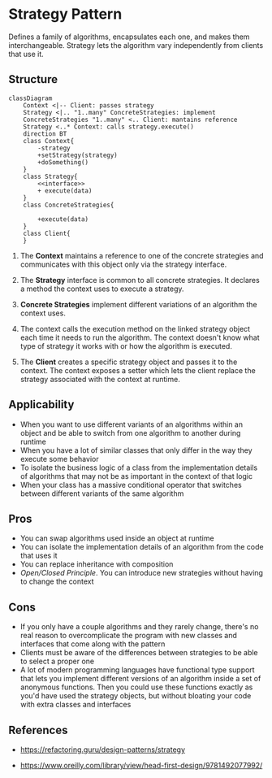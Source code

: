 # Strategy Pattern

Defines a family of algorithms, encapsulates each one, and makes them interchangeable. Strategy lets the algorithm vary independently from clients that use it.

## Structure

```mermaid
classDiagram
    Context <|-- Client: passes strategy
    Strategy <|.. "1..many" ConcreteStrategies: implement
    ConcreteStrategies "1..many" <.. Client: mantains reference
    Strategy <..* Context: calls strategy.execute()
    direction BT
    class Context{
        -strategy
        +setStrategy(strategy)
        +doSomething()
    }
    class Strategy{
        <<interface>>
        + execute(data)
    }
    class ConcreteStrategies{
        
        +execute(data)
    }
    class Client{
    }
```

1. The **Context** maintains a reference to one of the concrete strategies and communicates with this object only via the strategy interface.

2. The **Strategy** interface is common to all concrete strategies. It declares a method the context uses to execute a strategy.

3. **Concrete Strategies** implement different variations of an algorithm the context uses.

4. The context calls the execution method on the linked strategy object each time it needs to run the algorithm. The context doesn't know what type of strategy it works with or how the algorithm is executed.

5. The **Client** creates a specific strategy object and passes it to the context. The context exposes a setter which lets the client replace the strategy associated with the context at runtime.

## Applicability
- When you want to use different variants of an algorithms within an object and be able to switch from one algorithm to another during runtime
- When you have a lot of similar classes that only differ in the way they execute some behavior
- To isolate the business logic of a class from the implementation details of algorithms that may not be as important in the context of that logic
- When your class has a massive conditional operator that switches between different variants of the same algorithm

## Pros
- You can swap algorithms used inside an object at runtime
- You can isolate the implementation details of an algorithm from the code that uses it
- You can replace inheritance with composition
- _Open/Closed Principle_. You can introduce new strategies without having to change the context

## Cons
- If you only have a couple algorithms and they rarely change, there's no real reason to overcomplicate the program with new classes and interfaces that come along with the pattern
- Clients must be aware of the differences between strategies to be able to select a proper one
- A lot of modern programming languages have functional type support that lets you implement different versions of an algorithm inside a set of anonymous functions. Then you could use these functions exactly as you'd have used the strategy objects, but without bloating your code with extra classes and interfaces

## References
- https://refactoring.guru/design-patterns/strategy

- https://www.oreilly.com/library/view/head-first-design/9781492077992/